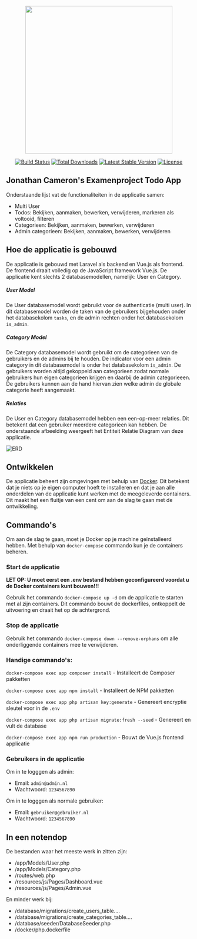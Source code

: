 <p align="center"><a href="https://laravel.com" target="_blank"><img src="https://raw.githubusercontent.com/laravel/art/master/logo-lockup/5%20SVG/2%20CMYK/1%20Full%20Color/laravel-logolockup-cmyk-red.svg" width="400"></a></p>

<p align="center">
<a href="https://travis-ci.org/laravel/framework"><img src="https://travis-ci.org/laravel/framework.svg" alt="Build Status"></a>
<a href="https://packagist.org/packages/laravel/framework"><img src="https://img.shields.io/packagist/dt/laravel/framework" alt="Total Downloads"></a>
<a href="https://packagist.org/packages/laravel/framework"><img src="https://img.shields.io/packagist/v/laravel/framework" alt="Latest Stable Version"></a>
<a href="https://packagist.org/packages/laravel/framework"><img src="https://img.shields.io/packagist/l/laravel/framework" alt="License"></a>
</p>

## Jonathan Cameron's Examenproject Todo App

Onderstaande lijst vat de functionaliteiten in de applicatie samen:

- Multi User
- Todos: Bekijken, aanmaken, bewerken, verwijderen, markeren als voltooid, filteren
- Categorieen: Bekijken, aanmaken, bewerken, verwijderen
- Admin categorieen: Bekijken, aanmaken, bewerken, verwijderen

## Hoe de applicatie is gebouwd

De applicatie is gebouwd met Laravel als backend en Vue.js als frontend. De frontend draait volledig op de JavaScript framework Vue.js. 
De applicatie kent slechts 2 databasemodellen, namelijk: User en Category.

##### User Model  

De User databasemodel wordt gebruikt voor de authenticatie (multi user). In dit databasemodel worden de taken van de gebruikers bijgehouden onder het databasekolom `tasks`, en de admin rechten onder het databasekolom `is_admin`.

##### Category Model 

De Category databasemodel wordt gebruikt om de categorieen van de gebruikers en de admins bij te houden. De indicator voor een admin category in dit databasemodel is onder het databasekolom `is_admin`. De gebruikers worden altijd gekoppeld aan categorieen zodat normale gebruikers hun eigen categorieen krijgen en daarbij de admin categorieeen. De gebruikers kunnen aan de hand hiervan zien welke admin de globale categorie heeft aangemaakt.

##### Relaties

De User en Category databasemodel hebben een een-op-meer relaties. Dit betekent dat een gebruiker meerdere categorieen kan hebben. De onderstaande afbeelding weergeeft het Entiteit Relatie Diagram van deze applicatie.

<img src="https://i.imgur.com/k1GXzF8.png" alt="ERD">

## Ontwikkelen

De applicatie beheert zijn omgevingen met behulp van [Docker](https://docker.com). Dit betekent dat je niets op je eigen computer hoeft te installeren en dat je aan alle onderdelen van de applicatie kunt werken met de meegeleverde containers. Dit maakt het een fluitje van een cent om aan de slag te gaan met de ontwikkeling.

## Commando's

Om aan de slag te gaan, moet je Docker op je machine geïnstalleerd hebben. Met behulp van `docker-compose` commando kun je de containers beheren.

### Start de applicatie

**LET OP: U moet eerst een .env bestand hebben geconfigureerd voordat u de Docker containers kunt bouwen!!!**

Gebruik het commando `docker-compose up -d` om de applicatie te starten met al zijn containers. Dit commando bouwt de dockerfiles, ontkoppelt de uitvoering en draait het op de achtergrond.

### Stop de applicatie

Gebruik het commando `docker-compose down --remove-orphans` om alle onderliggende containers mee te verwijderen.

### Handige commando's:

`docker-compose exec app composer install` - Installeert de Composer pakketten

`docker-compose exec app npm install` - Installeert de NPM pakketten

`docker-compose exec app php artisan key:generate` - Genereert encryptie sleutel voor in de `.env`

`docker-compose exec app php artisan migrate:fresh --seed` - Genereert en vult de database

`docker-compose exec app npm run production` - Bouwt de Vue.js frontend applicatie

### Gebruikers in de applicatie

Om in te logggen als admin:
 - Email: `admin@admin.nl`
 - Wachtwoord: `1234567890`

Om in te logggen als normale gebruiker:
 - Email: `gebruiker@gebruiker.nl`
 - Wachtwoord: `1234567890`

## In een notendop

De bestanden waar het meeste werk in zitten zijn:

 - /app/Models/User.php
 - /app/Models/Category.php
 - /routes/web.php
 - /resources/js/Pages/Dashboard.vue
 - /resources/js/Pages/Admin.vue

En minder werk bij:
 - /database/migrations/create_users_table....
 - /database/migrations/create_categories_table....
 - /database/seeder/DatabaseSeeder.php
 - /docker/php.dockerfile
